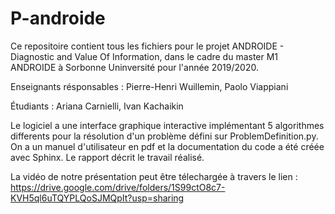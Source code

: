# P-androide

Ce repositoire contient tous les fichiers pour le projet ANDROIDE - Diagnostic and Value Of Information, dans le cadre du master M1 ANDROIDE à Sorbonne Uninversité pour l'année 2019/2020. 

Enseignants résponsables :
  Pierre-Henri Wuillemin, 
  Paolo Viappiani

Étudiants :
  Ariana Carnielli, 
  Ivan Kachaikin
  

Le logiciel a une interface graphique interactive implémentant 5 algorithmes differents pour la résolution d'un problème défini sur ProblemDefinition.py. On a un manuel d'utilisateur en pdf et la documentation du code a été créée avec Sphinx. Le rapport décrit le travail réalisé.

La vidéo de notre présentation peut être télechargée à travers le lien : https://drive.google.com/drive/folders/1S99ctO8c7-KVH5ql6uTQYPLQoSJMQpIt?usp=sharing

